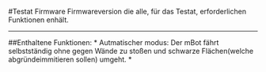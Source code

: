 #Testat Firmware
Firmwareversion die alle, für das Testat, erforderlichen Funktionen enhält.

___
##Enthaltene Funktionen:
    * Autmatischer modus: Der mBot fährt selbstständig ohne gegen Wände zu stoßen und schwarze Flächen(welche abgründeimmitieren sollen) umgeht.
    * 